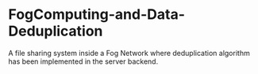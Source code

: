 # FogComputing-and-Data-Deduplication
A file sharing system inside a Fog Network where deduplication algorithm has been implemented in the server backend.
